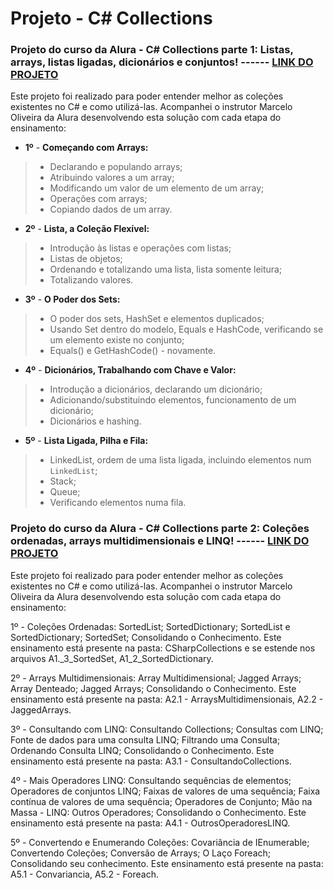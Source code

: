 # Projeto - C# Collections
### Projeto do curso da Alura - C# Collections parte 1: Listas, arrays, listas ligadas, dicionários e conjuntos! ------ [LINK DO PROJETO]()
Este projeto foi realizado para poder entender melhor as coleções existentes no C# e como utilizá-las. Acompanhei o instrutor Marcelo Oliveira da Alura desenvolvendo esta solução com cada etapa do ensinamento:

- **1º** - **Começando com Arrays:**
>  - Declarando e populando arrays;
>  - Atribuindo valores a um array;
>  - Modificando um valor de um elemento de um array;
>  - Operações com arrays;
>  - Copiando dados de um array.

- **2º** - **Lista, a Coleção Flexível:**
>  - Introdução às listas e operações com listas;
>  - Listas de objetos;
>  - Ordenando e totalizando uma lista, lista somente leitura;
>  - Totalizando valores.

- **3º** - **O Poder dos Sets:**
>  - O poder dos sets, HashSet e elementos duplicados;
>  - Usando Set dentro do modelo, Equals e HashCode, verificando se um elemento existe no conjunto;
>  - Equals() e GetHashCode() - novamente.

- **4º** - **Dicionários, Trabalhando com Chave e Valor:**
>  - Introdução a dicionários, declarando um dicionário;
>  - Adicionando/substituindo elementos, funcionamento de um dicionário;
>  - Dicionários e hashing.

- **5º** - **Lista Ligada, Pilha e Fila:**
>  - LinkedList, ordem de uma lista ligada, incluindo elementos num `LinkedList`;
>  - Stack;
>  - Queue;
>  - Verificando elementos numa fila.


### Projeto do curso da Alura - C# Collections parte 2: Coleções ordenadas, arrays multidimensionais e LINQ! ------ [LINK DO PROJETO]()
Este projeto foi realizado para poder entender melhor as coleções existentes no C# e como utilizá-las. Acompanhei o instrutor Marcelo Oliveira da Alura desenvolvendo esta solução com cada etapa do ensinamento:

1º - Coleções Ordenadas:
SortedList;
SortedDictionary;
SortedList e SortedDictionary;
SortedSet;
Consolidando o Conhecimento.
Este ensinamento está presente na pasta: CSharpCollections e se estende nos arquivos A1._3_SortedSet, A1_2_SortedDictionary.

2º - Arrays Multidimensionais:
Array Multidimensional;
Jagged Arrays;
Array Denteado;
Jagged Arrays;
Consolidando o Conhecimento.
Este ensinamento está presente na pasta: A2.1 - ArraysMultidimensionais, A2.2 - JaggedArrays.

3º - Consultando com LINQ:
Consultando Collections;
Consultas com LINQ;
Fonte de dados para uma consulta LINQ;
Filtrando uma Consulta;
Ordenando Consulta LINQ;
Consolidando o Conhecimento.
Este ensinamento está presente na pasta: A3.1 - ConsultandoCollections.

4º - Mais Operadores LINQ:
Consultando sequências de elementos;
Operadores de conjuntos LINQ;
Faixas de valores de uma sequência;
Faixa contínua de valores de uma sequência;
Operadores de Conjunto;
Mão na Massa - LINQ: Outros Operadores;
Consolidando o Conhecimento.
Este ensinamento está presente na pasta: A4.1 - OutrosOperadoresLINQ.

5º - Convertendo e Enumerando Coleções:
Covariância de IEnumerable;
Convertendo Coleções;
Conversão de Arrays;
O Laço Foreach;
Consolidando seu conhecimento.
Este ensinamento está presente na pasta: A5.1 - Convariancia, A5.2 - Foreach.
